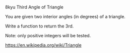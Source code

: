 8kyu Third Angle of Triangle


You are given two interior angles (in degrees) of a triangle.

Write a function to return the 3rd.

Note: only positive integers will be tested.

https://en.wikipedia.org/wiki/Triangle